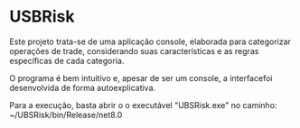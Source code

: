 # USBRisk

Este projeto trata-se de uma aplicação console, elaborada para categorizar operações de trade, considerando suas características e as regras específicas de cada categoria.

O programa é bem intuitivo e, apesar de ser um console, a interfacefoi desenvolvida de forma autoexplicativa.

Para a execução, basta abrir o o executável "UBSRisk.exe" no caminho: ~/UBSRisk/bin/Release/net8.0
